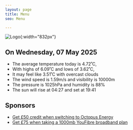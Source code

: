 ```yaml
---
layout: page
title: Menu
seo: Menu

---
```


![Logo](/images/logo.jpg){:width="832px"}

<!-- weather_marker starts -->
## On Wednesday, 07 May 2025

- The average temperature today is 4.72˚C,
- With highs of 6.09˚C and lows of 3.62˚C,
- It may feel like 3.51˚C with overcast clouds
- The wind speed is 1.59m/s and visibility is 10000m
- The pressure is 1025hPa and humidity is 88%
- The sun will rise at 04:27 and set at 19:41

<!-- weather_marker ends -->

## Sponsors

- [Get £50 credit when switching to Octopus Energy](https://bit.ly/3oD1nnS)
- [Get £75 when taking a 1000mb YouFibre broadband plan](https://aklam.io/91zWhU?)
